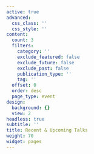 ```yaml
---
active: true
advanced:
  css_class: ''
  css_style: ''
content:
  count: 3
  filters:
    category: ''
    exclude_featured: false
    exclude_future: false
    exclude_past: false
    publication_type: ''
    tag: ''
  offset: 0
  order: desc
  page_type: event
design:
  background: {}
  view: 2
headless: true
subtitle: ''
title: Recent & Upcoming Talks
weight: 70
widget: pages
---
```


